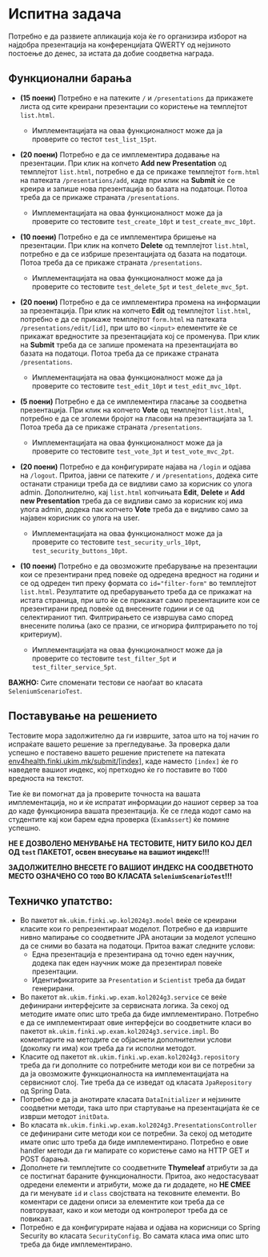 # Испитна задача

Потребно е да развиете апликација која ќе го организира изборот на најдобра презентација на конференцијата QWERTY од нејзиното постоење до денес, за истата да добие соодветна награда.

## Функционални барања

- **(15 поени)** Потребно е на патеките `/` и `/presentations` да прикажете листа од сите креирани презентации со користење на темплејтот `list.html`.
  - Имплементацијата на оваа функционалност може да ја проверите со тестот `test_list_15pt`.

- **(20 поени)** Потребно е да се имплементира додавање на презентации. При клик на копчето **Add new Presentation** од темплејтот `list.html`, потребно е да се прикаже темплејтот `form.html` на патеката `/presentations/add`, каде при клик на **Submit** ќе се креира и запише нова презентација во базата на податоци. Потоа треба да се прикаже страната `/presentations`.
  - Имплементацијата на оваа функционалност може да ја проверите со тестовите `test_create_10pt` и `test_create_mvc_10pt`.

- **(10 поени)** Потребно е да се имплементира бришење на презентации. При клик на копчето **Delete** од темплејтот `list.html`, потребно е да се избрише презентацијата од базата на податоци. Потоа треба да се прикаже страната `/presentations`.
  - Имплементацијата на оваа функционалност може да ја проверите со тестовите `test_delete_5pt` и `test_delete_mvc_5pt`.

- **(20 поени)** Потребно е да се имплементира промена на информации за презентација. При клик на копчето **Edit** од темплејтот `list.html`, потребно е да се прикаже темплејтот `form.html` на патеката `/presentations/edit/[id]`, при што во `<input>` елементите ќе се прикажат вредностите за презентацијата кој се променува. При клик на **Submit** треба да се запише промената на презентацијата во базата на податоци. Потоа треба да се прикаже страната `/presentations`.
  - Имплементацијата на оваа функционалност може да ја проверите со тестовите `test_edit_10pt` и `test_edit_mvc_10pt`.

- **(5 поени)** Потребно е да се имплементира гласање за соодветна презентација. При клик на копчето **Vote** од темплејтот `list.html`, потребно е да се зголеми бројот на гласови на презентацијата за 1. Потоа треба да се прикаже страната `/presentations`. 
  - Имплементацијата на оваа функционалност може да ја проверите со тестовите `test_vote_3pt` и `test_vote_mvc_2pt`.

- **(20 поени)** Потребно е да конфигурирате најава на `/login` и одјава на `/logout`. Притоа, јавни се патеките `/` и `/presentations`, додека сите останати страници треба да се видливи само за корисник со улога admin. Дополнително, кај `list.html` копчињата **Edit**, **Delete** и **Add new Presentation** треба да се видливи само за корисник кој има улога admin, додека пак копчето **Vote** треба да е видливо само за најавен корисник со улога на user.
    - Имплементацијата на оваа функционалност може да ја проверите со тестовите `test_security_urls_10pt`, `test_security_buttons_10pt`.

- **(10 поени)** Потребно е да овозможите пребарување на презентации кои се презентирани пред повеќе од одредена вредност на години и се од одреден тип преку формата со `id="filter-form"` во темплејтот `list.html`. Резултатите од пребарувањето треба да се прикажат на истата страница, при што ќе се прикажат само презентациите кои се презентирани пред повеќе од внесените години и се од селектираниот тип. Филтрирањето се извршува само според внесените полиња (ако се празни, се игнорира филтрирањето по тој критериум).
  - Имплементацијата на оваа функционалност може да ја проверите со тестовите `test_filter_5pt` и `test_filter_service_5pt`.

**ВАЖНО:** Сите споменати тестови се наоѓаат во класата `SeleniumScenarioTest`.

## Поставување на решението
Тестовите мора задолжително да ги извршите, затоа што на тој начин го испраќате вашето решение за прегледување. 
За проверка дали успешно е поставено вашето решение пристепете на патеката [env4health.finki.ukim.mk/submit/[index]](http://env4health.finki.ukim.mk/submit/index),
каде наместо `[index]` ќе го наведете вашиот индекс, кој претходно ќе го поставите во `TODO` вредноста на текстот.

Тие ќе ви помогнат да ја проверите точноста на вашата имплементација, но и ќе испратат информации до нашиот сервер за тоа до каде функционира вашата презентација. Ќе се гледа кодот само на студентите кај кои барем една проверка (`ExamAssert`) ќе помине успешно.

**НЕ Е ДОЗВОЛЕНО МЕНУВАЊЕ НА ТЕСТОВИТЕ, НИТУ БИЛО КОЈ ДЕЛ ОД `test` ПАКЕТОТ, освен внесување на вашиот индекс!!!**

**ЗАДОЛЖИТЕЛНО ВНЕСЕТЕ ГО ВАШИОТ ИНДЕКС НА СООДВЕТНОТО МЕСТО ОЗНАЧЕНО СО `TODO` ВО КЛАСАТА `SeleniumScenarioTest`!!!**

## Техничко упатство:
- Во пакетот `mk.ukim.finki.wp.kol2024g3.model` веќе се креирани класите кои го репрезентираат моделот.
  Потребно е да извршите нивно мапирање со соодветните JPA анотации за моделот успешно да се сними во базата на податоци.
  Притоа важат следните услови:
  - Една презентација е презентирана од точно еден научник, додека пак еден научник може да презентирал повеќе презентации.
  - Идентификаторите за `Presentation` и `Scientist` треба да бидат генерирани.
- Во пакетот `mk.ukim.finki.wp.exam.kol2024g3.service` се веќе дефинирани интерфејсите за сервисната логика.
  За секој од методите имате опис што треба да биде имплементирано. Потребно е да се имплементираат овие интерфејси во соодветните класи во пакетот `mk.ukim.finki.wp.exam.kol2024g3.service.impl`. Во коментарите на методите се објаснети
  дополнителни услови (доколку ги има) кои треба да ги исполни методот.
- Класите од пакетот `mk.ukim.finki.wp.exam.kol2024g3.repository` треба да ги дополните со потребните методи кои ви се потребни за да ја овозможите функционалноста на имплементацијата на сервисниот слој. Тие треба да се изведат од класата `JpaRepository` од Spring Data.
- Потребно е да ја анотирате класата `DataInitializer` и нејзините соодветни методи, така што при стартување на презентацијата ќе се изврши методот `initData`.
- Во класата `mk.ukim.finki.wp.exam.kol2024g3.PresentationsController` се дефинирани сите методи кои се потребни.
  За секој од методите имате опис што треба да биде имплементирано. Потребно е овие handler методи да ги мапирате со користење само на HTTP GET и POST барања.
- Дополнете ги темплејтите со соодветните **Thymeleaf** атрибути за да се постигнат бараните функционалности.
  Притоа, ако недостасуваат одредени елементи и атрибути, може да ги додадете, но **НЕ СМЕЕ** да ги менувате `id` и `class` својствата на тековните елементи.
  Во коментари се дадени описи за елементите кои треба да се повторуваат, како и кои методи од контролерот треба да се повикаат.
- Потребно е да конфигурирате најава и одјава на корисници со Spring Security во класата `SecurityConfig`.
  Во самата класа има опис што треба да биде имплементирано.
